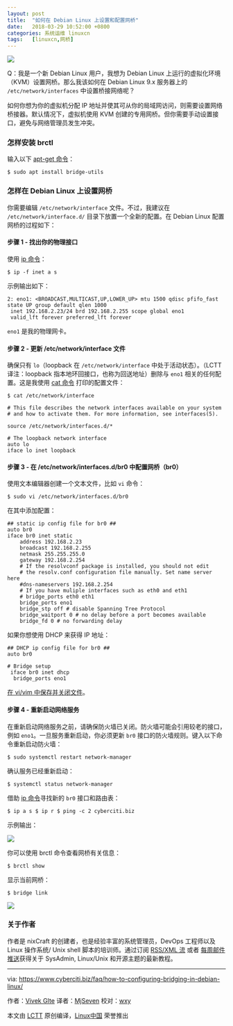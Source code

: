 ```yaml
---
layout: post
title:	"如何在 Debian Linux 上设置和配置网桥"
date:	2018-03-29 10:52:00 +0800 
categories:	系统运维 linuxcn 
tags:	[linuxcn,网桥]
---
```



![](/Asserts/Images//attachment/album/201803/29/105144rpqdvttdtyzvpdwy.jpg)


Q：我是一个新 Debian Linux 用户，我想为 Debian Linux 上运行的虚拟化环境（KVM）设置网桥。那么我该如何在 Debian Linux 9.x 服务器上的 `/etc/network/interfaces` 中设置桥接网络呢？


如何你想为你的虚拟机分配 IP 地址并使其可从你的局域网访问，则需要设置网络桥接器。默认情况下，虚拟机使用 KVM 创建的专用网桥。但你需要手动设置接口，避免与网络管理员发生冲突。


### 怎样安装 brctl


输入以下 [apt-get 命令](https://www.cyberciti.biz/tips/linux-debian-package-management-cheat-sheet.html "See Linux/Unix apt-get command examples for more info")：



```
$ sudo apt install bridge-utils

```

### 怎样在 Debian Linux 上设置网桥


你需要编辑 `/etc/network/interface` 文件。不过，我建议在 `/etc/network/interface.d/` 目录下放置一个全新的配置。在 Debian Linux 配置网桥的过程如下：


#### 步骤 1 - 找出你的物理接口


使用 [ip 命令](https://www.cyberciti.biz/faq/linux-ip-command-examples-usage-syntax/ "See Linux/Unix ip command examples for more info")：



```
$ ip -f inet a s

```

示例输出如下：



```
2: eno1: <BROADCAST,MULTICAST,UP,LOWER_UP> mtu 1500 qdisc pfifo_fast state UP group default qlen 1000
 inet 192.168.2.23/24 brd 192.168.2.255 scope global eno1
 valid_lft forever preferred_lft forever

```

`eno1` 是我的物理网卡。


#### 步骤 2 - 更新 /etc/network/interface 文件


确保只有 `lo`（loopback 在 `/etc/network/interface` 中处于活动状态）。（LCTT 译注：loopback 指本地环回接口，也称为回送地址）删除与 `eno1` 相关的任何配置。这是我使用 [cat 命令](https://www.cyberciti.biz/faq/linux-unix-appleosx-bsd-cat-command-examples/ "See Linux/Unix cat command examples for more info") 打印的配置文件：



```
$ cat /etc/network/interface

```


```
# This file describes the network interfaces available on your system
# and how to activate them. For more information, see interfaces(5).
 
source /etc/network/interfaces.d/*
 
# The loopback network interface
auto lo
iface lo inet loopback

```

#### 步骤 3 - 在 /etc/network/interfaces.d/br0 中配置网桥（br0）


使用文本编辑器创建一个文本文件，比如 `vi` 命令：



```
$ sudo vi /etc/network/interfaces.d/br0

```

在其中添加配置：



```
## static ip config file for br0 ##
auto br0
iface br0 inet static
    address 192.168.2.23
    broadcast 192.168.2.255
    netmask 255.255.255.0
    gateway 192.168.2.254
    # If the resolvconf package is installed, you should not edit
    # the resolv.conf configuration file manually. Set name server here
    #dns-nameservers 192.168.2.254
    # If you have muliple interfaces such as eth0 and eth1
    # bridge_ports eth0 eth1
    bridge_ports eno1
    bridge_stp off # disable Spanning Tree Protocol
    bridge_waitport 0 # no delay before a port becomes available
    bridge_fd 0 # no forwarding delay

```

如果你想使用 DHCP 来获得 IP 地址：



```
## DHCP ip config file for br0 ##
auto br0
 
# Bridge setup
 iface br0 inet dhcp
  bridge_ports eno1

```

[在 vi/vim 中保存并关闭文件](https://www.cyberciti.biz/faq/linux-unix-vim-save-and-quit-command/)。


#### 步骤 4 - 重新启动网络服务


在重新启动网络服务之前，请确保防火墙已关闭。防火墙可能会引用较老的接口，例如 `eno1`。一旦服务重新启动，你必须更新 `br0` 接口的防火墙规则。键入以下命令重新启动防火墙：



```
$ sudo systemctl restart network-manager

```

确认服务已经重新启动：



```
$ systemctl status network-manager

```

借助 [ip 命令](https://www.cyberciti.biz/faq/linux-ip-command-examples-usage-syntax/ "See Linux/Unix ip command examples for more info")寻找新的 `br0` 接口和路由表：



```
$ ip a s $ ip r $ ping -c 2 cyberciti.biz

```

示例输出：


![](/Asserts/Images//attachment/album/201803/29/105202u3nw17u7wxw7zblj.jpg)


你可以使用 brctl 命令查看网桥有关信息：



```
$ brctl show

```

显示当前网桥：



```
$ bridge link

```

![](/Asserts/Images//attachment/album/201803/29/105202scefig9g99cr1gid.jpg)


### 关于作者


作者是 nixCraft 的创建者，也是经验丰富的系统管理员，DevOps 工程师以及 Linux 操作系统/ Unix shell 脚本的培训师。通过订阅 [RSS/XML 流](https://www.cyberciti.biz/atom/atom.xml) 或者 [每周邮件推送](https://www.cyberciti.biz/subscribe-to-weekly-linux-unix-newsletter-for-sysadmin/)获得关于 SysAdmin, Linux/Unix 和开源主题的最新教程。




---


via: <https://www.cyberciti.biz/faq/how-to-configuring-bridging-in-debian-linux/>


作者：[Vivek GIte](https://www.cyberciti.biz/) 译者：[MjSeven](https://github.com/MjSeven) 校对：[wxy](https://github.com/wxy)


本文由 [LCTT](https://github.com/LCTT/TranslateProject) 原创编译，[Linux中国](https://linux.cn/) 荣誉推出
